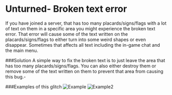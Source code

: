 # Unturned- Broken text error
 If you have joined a server, that has too many placards/signs/flags with a lot of text on them in a specific area you might experience the broken text error. That error will cause some of the text written on the placards/signs/flags to either turn into some weird shapes or even disappear. Sometimes that affects all text including the in-game chat and the main menu.

###Solution
A simple way to fix the broken text is to just leave the area that has too many placards/signs/flags. You can also either destroy them or remove some of the text written on them to prevent that area from causing this bug.- 

###Examples of this glitch
![Example](https://cdn.discordapp.com/attachments/330713386679664646/719602727226834964/text_broken.png "Example in the main menu")
![Example2](https://cdn.discordapp.com/attachments/330713386679664646/719603955554058300/Untitled.png "Example In-game")
